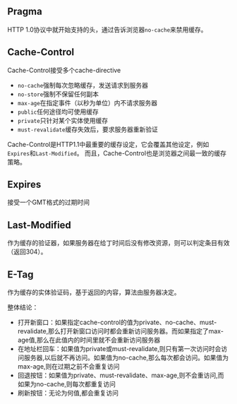 ## Pragma

HTTP 1.0协议中就开始支持的头，通过告诉浏览器`no-cache`来禁用缓存。


## Cache-Control

Cache-Control接受多个cache-directive

* `no-cache`强制每次忽略缓存，发送请求到服务器
* `no-store`强制不保留任何副本
* `max-age`在指定事件（以秒为单位）内不请求服务器
* `public`任何途径均可使用缓存
* `private`只针对某个实体使用缓存
* `must-revalidate`缓存失效后，要求服务器重新验证

Cache-Control是HTTP1.1中最重要的缓存设定，它会覆盖其他设定，例如`Expires`和`Last-Modified`。
而且，Cache-Control也是浏览器之间最一致的缓存策略。

## Expires

接受一个GMT格式的过期时间

## Last-Modified

作为缓存的验证器，如果服务器在给丁时间后没有修改资源，则可以判定条目有效（返回304）。

## E-Tag

作为缓存的实体验证码，基于返回的内容，算法由服务器决定。


整体结论：

* 打开新窗口：如果指定cache-control的值为private、no-cache、must-revalidate,那么打开新窗口访问时都会重新访问服务器。而如果指定了max-age值,那么在此值内的时间里就不会重新访问服务器
* 在地址栏回车：如果值为private或must-revalidate,则只有第一次访问时会访问服务器,以后就不再访问。如果值为no-cache,那么每次都会访问。如果值为max-age,则在过期之前不会重复访问
* 回退按钮：如果值为private、must-revalidate、max-age,则不会重访问,而如果为no-cache,则每次都重复访问
* 刷新按钮：无论为何值,都会重复访问
